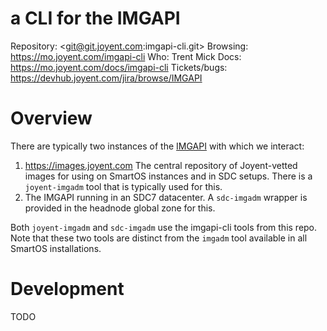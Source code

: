 # a CLI for the IMGAPI

Repository: <git@git.joyent.com:imgapi-cli.git>
Browsing: <https://mo.joyent.com/imgapi-cli>
Who: Trent Mick
Docs: <https://mo.joyent.com/docs/imgapi-cli>
Tickets/bugs: <https://devhub.joyent.com/jira/browse/IMGAPI>


# Overview

There are typically two instances of the
[IMGAPI](https://mo.joyent.com/docs/imgapi/master/) with which we interact:

1. <https://images.joyent.com> The central repository of Joyent-vetted images
   for using on SmartOS instances and in SDC setups. There is a `joyent-imgadm`
   tool that is typically used for this.
2. The IMGAPI running in an SDC7 datacenter. A `sdc-imgadm` wrapper is provided
   in the headnode global zone for this.

Both `joyent-imgadm` and `sdc-imgadm` use the imgapi-cli tools from this repo.
Note that these two tools are distinct from the `imgadm` tool available in all
SmartOS installations.


# Development

TODO

